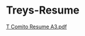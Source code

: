 # Treys-Resume
[T Comito Resume A3.pdf](https://github.com/ComTrey/Treys-Resume/files/11325861/T.Comito.Resume.A3.pdf)
